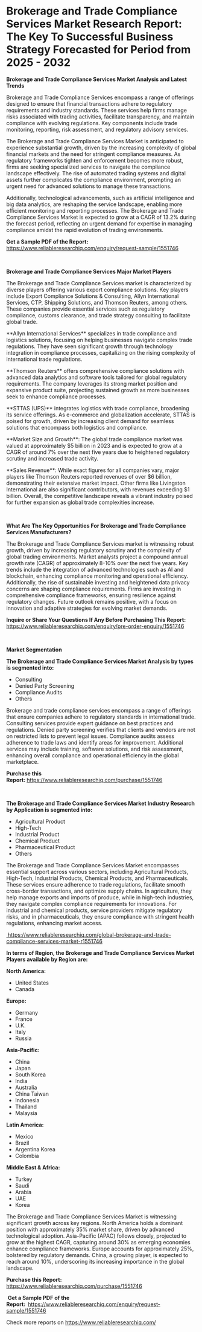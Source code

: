 <p><h1>Brokerage and Trade Compliance Services Market Research Report: The Key To Successful Business Strategy Forecasted for Period from 2025 - 2032</h1></p><p><strong>Brokerage and Trade Compliance Services Market Analysis and Latest Trends</strong></p>
<p><p>Brokerage and Trade Compliance Services encompass a range of offerings designed to ensure that financial transactions adhere to regulatory requirements and industry standards. These services help firms manage risks associated with trading activities, facilitate transparency, and maintain compliance with evolving regulations. Key components include trade monitoring, reporting, risk assessment, and regulatory advisory services.</p><p>The Brokerage and Trade Compliance Services Market is anticipated to experience substantial growth, driven by the increasing complexity of global financial markets and the need for stringent compliance measures. As regulatory frameworks tighten and enforcement becomes more robust, firms are seeking specialized services to navigate the compliance landscape effectively. The rise of automated trading systems and digital assets further complicates the compliance environment, prompting an urgent need for advanced solutions to manage these transactions.</p><p>Additionally, technological advancements, such as artificial intelligence and big data analytics, are reshaping the service landscape, enabling more efficient monitoring and reporting processes. The Brokerage and Trade Compliance Services Market is expected to grow at a CAGR of 13.2% during the forecast period, reflecting an urgent demand for expertise in managing compliance amidst the rapid evolution of trading environments.</p></p>
<p><strong>Get a Sample PDF of the Report:&nbsp;</strong> <a href="https://www.reliableresearchiq.com/enquiry/request-sample/1551746?utm_campaign=99&utm_medium=2&utm_source=Github&utm_content=ia&utm_term=11032025&utm_id=brokerage-and-trade-compliance-services">https://www.reliableresearchiq.com/enquiry/request-sample/1551746</a></p>
<p>&nbsp;</p>
<p><strong>Brokerage and Trade Compliance Services Major Market Players</strong></p>
<p><p>The Brokerage and Trade Compliance Services market is characterized by diverse players offering various export compliance solutions. Key players include Export Compliance Solutions & Consulting, Allyn International Services, CTP, Shipping Solutions, and Thomson Reuters, among others. These companies provide essential services such as regulatory compliance, customs clearance, and trade strategy consulting to facilitate global trade.</p><p>**Allyn International Services** specializes in trade compliance and logistics solutions, focusing on helping businesses navigate complex trade regulations. They have seen significant growth through technology integration in compliance processes, capitalizing on the rising complexity of international trade regulations.</p><p>**Thomson Reuters** offers comprehensive compliance solutions with advanced data analytics and software tools tailored for global regulatory requirements. The company leverages its strong market position and expansive product suite, projecting sustained growth as more businesses seek to enhance compliance processes.</p><p>**STTAS (UPS)** integrates logistics with trade compliance, broadening its service offerings. As e-commerce and globalization accelerate, STTAS is poised for growth, driven by increasing client demand for seamless solutions that encompass both logistics and compliance.</p><p>**Market Size and Growth**: The global trade compliance market was valued at approximately $5 billion in 2023 and is expected to grow at a CAGR of around 7% over the next five years due to heightened regulatory scrutiny and increased trade activity.</p><p>**Sales Revenue**: While exact figures for all companies vary, major players like Thomson Reuters reported revenues of over $6 billion, demonstrating their extensive market impact. Other firms like Livingston International are also significant contributors, with revenues exceeding $1 billion. Overall, the competitive landscape reveals a vibrant industry poised for further expansion as global trade complexities increase.</p></p>
<p>&nbsp;</p>
<p><strong>What Are The Key Opportunities For Brokerage and Trade Compliance Services Manufacturers?</strong></p>
<p><p>The Brokerage and Trade Compliance Services market is witnessing robust growth, driven by increasing regulatory scrutiny and the complexity of global trading environments. Market analysts project a compound annual growth rate (CAGR) of approximately 8-10% over the next five years. Key trends include the integration of advanced technologies such as AI and blockchain, enhancing compliance monitoring and operational efficiency. Additionally, the rise of sustainable investing and heightened data privacy concerns are shaping compliance requirements. Firms are investing in comprehensive compliance frameworks, ensuring resilience against regulatory changes. Future outlook remains positive, with a focus on innovation and adaptive strategies for evolving market demands.</p></p>
<p><strong>Inquire or Share Your Questions If Any Before Purchasing This Report:</strong> <a href="https://www.reliableresearchiq.com/enquiry/pre-order-enquiry/1551746?utm_campaign=99&utm_medium=2&utm_source=Github&utm_content=ia&utm_term=11032025&utm_id=brokerage-and-trade-compliance-services">https://www.reliableresearchiq.com/enquiry/pre-order-enquiry/1551746</a></p>
<p>&nbsp;</p>
<p><strong>Market Segmentation</strong></p>
<p><strong>The Brokerage and Trade Compliance Services Market Analysis by types is segmented into:</strong></p>
<p><ul><li>Consulting</li><li>Denied Party Screening</li><li>Compliance Audits</li><li>Others</li></ul></p>
<p><p>Brokerage and trade compliance services encompass a range of offerings that ensure companies adhere to regulatory standards in international trade. Consulting services provide expert guidance on best practices and regulations. Denied party screening verifies that clients and vendors are not on restricted lists to prevent legal issues. Compliance audits assess adherence to trade laws and identify areas for improvement. Additional services may include training, software solutions, and risk assessment, enhancing overall compliance and operational efficiency in the global marketplace.</p></p>
<p><strong>Purchase this Report:&nbsp;</strong><a href="https://www.reliableresearchiq.com/purchase/1551746?utm_campaign=99&utm_medium=2&utm_source=Github&utm_content=ia&utm_term=11032025&utm_id=brokerage-and-trade-compliance-services">https://www.reliableresearchiq.com/purchase/1551746</a></p>
<p>&nbsp;</p>
<p><strong>The Brokerage and Trade Compliance Services Market Industry Research by Application is segmented into:</strong></p>
<p><ul><li>Agricultural Product</li><li>High-Tech</li><li>Industrial Product</li><li>Chemical Product</li><li>Pharmaceutical Product</li><li>Others</li></ul></p>
<p><p>The Brokerage and Trade Compliance Services Market encompasses essential support across various sectors, including Agricultural Products, High-Tech, Industrial Products, Chemical Products, and Pharmaceuticals. These services ensure adherence to trade regulations, facilitate smooth cross-border transactions, and optimize supply chains. In agriculture, they help manage exports and imports of produce, while in high-tech industries, they navigate complex compliance requirements for innovations. For industrial and chemical products, service providers mitigate regulatory risks, and in pharmaceuticals, they ensure compliance with stringent health regulations, enhancing market access.</p></p>
<p><a href="https://www.reliableresearchiq.com/global-brokerage-and-trade-compliance-services-market-r1551746?utm_campaign=99&utm_medium=2&utm_source=Github&utm_content=ia&utm_term=11032025&utm_id=brokerage-and-trade-compliance-services">&nbsp;https://www.reliableresearchiq.com/global-brokerage-and-trade-compliance-services-market-r1551746</a></p>
<p><strong>In terms of Region, the Brokerage and Trade Compliance Services Market Players available by Region are:</strong></p>
<p>
    <p> <strong> North America: </strong>
        <ul>
            <li>United States</li>
            <li>Canada</li>
        </ul>
        </p> 
    <p> <strong> Europe: </strong>
        <ul>
            <li>Germany</li>
            <li>France</li>
            <li>U.K.</li>
            <li>Italy</li>
            <li>Russia</li>
        </ul>
        </p> 
    <p> <strong> Asia-Pacific: </strong>
        <ul>
            <li>China</li>
            <li>Japan</li>
            <li>South Korea</li>
            <li>India</li>
            <li>Australia</li>
            <li>China Taiwan</li>
            <li>Indonesia</li>
            <li>Thailand</li>
            <li>Malaysia</li>
        </ul>
        </p> 
    <p> <strong> Latin America: </strong>
        <ul>
            <li>Mexico</li>
            <li>Brazil</li>
            <li>Argentina Korea</li>
            <li>Colombia</li>
        </ul>
        </p> 
    <p> <strong> Middle East & Africa: </strong>
        <ul>
            <li>Turkey</li>
            <li>Saudi</li>
            <li>Arabia</li>
            <li>UAE</li>
            <li>Korea</li>
        </ul>
    </p>
    </p>
<p><p>The Brokerage and Trade Compliance Services Market is witnessing significant growth across key regions. North America holds a dominant position with approximately 35% market share, driven by advanced technological adoption. Asia-Pacific (APAC) follows closely, projected to grow at the highest CAGR, capturing around 30% as emerging economies enhance compliance frameworks. Europe accounts for approximately 25%, bolstered by regulatory demands. China, a growing player, is expected to reach around 10%, underscoring its increasing importance in the global landscape.</p></p>
<p><strong>Purchase this Report: </strong><a href="https://www.reliableresearchiq.com/purchase/1551746?utm_campaign=99&utm_medium=2&utm_source=Github&utm_content=ia&utm_term=11032025&utm_id=brokerage-and-trade-compliance-services">https://www.reliableresearchiq.com/purchase/1551746</a></p>
<p>&nbsp;<strong>Get a Sample PDF of the Report:&nbsp;&nbsp;</strong><a href="https://www.reliableresearchiq.com/enquiry/request-sample/1551746?utm_campaign=99&utm_medium=2&utm_source=Github&utm_content=ia&utm_term=11032025&utm_id=brokerage-and-trade-compliance-services">https://www.reliableresearchiq.com/enquiry/request-sample/1551746</a></p>
<p><strong></strong></p>
<p>Check more reports on <a href="https://www.reliableresearchiq.com/?utm_campaign=99&utm_medium=2&utm_source=Github&utm_content=ia&utm_term=11032025&utm_id=brokerage-and-trade-compliance-services">https://www.reliableresearchiq.com/</a></p>